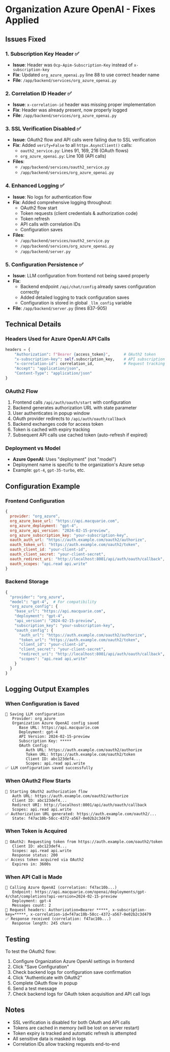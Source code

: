 # Organization Azure OpenAI - Fixes Applied

## Issues Fixed

### 1. **Subscription Key Header** ✅
- **Issue**: Header was `Ocp-Apim-Subscription-Key` instead of `x-subscription-key`
- **Fix**: Updated `org_azure_openai.py` line 88 to use correct header name
- **File**: `/app/backend/services/org_azure_openai.py`

### 2. **Correlation ID Header** ✅
- **Issue**: `x-correlation-id` header was missing proper implementation
- **Fix**: Header was already present, now properly logged
- **File**: `/app/backend/services/org_azure_openai.py`

### 3. **SSL Verification Disabled** ✅
- **Issue**: OAuth2 flow and API calls were failing due to SSL verification
- **Fix**: Added `verify=False` to all `httpx.AsyncClient()` calls:
  - `oauth2_service.py`: Lines 91, 169, 216 (OAuth flows)
  - `org_azure_openai.py`: Line 108 (API calls)
- **Files**: 
  - `/app/backend/services/oauth2_service.py`
  - `/app/backend/services/org_azure_openai.py`

### 4. **Enhanced Logging** ✅
- **Issue**: No logs for authentication flow
- **Fix**: Added comprehensive logging throughout:
  - OAuth2 flow start
  - Token requests (client credentials & authorization code)
  - Token refresh
  - API calls with correlation IDs
  - Configuration saves
- **Files**:
  - `/app/backend/services/oauth2_service.py`
  - `/app/backend/services/org_azure_openai.py`
  - `/app/backend/server.py`

### 5. **Configuration Persistence** ✅
- **Issue**: LLM configuration from frontend not being saved properly
- **Fix**: 
  - Backend endpoint `/api/chat/config` already saves configuration correctly
  - Added detailed logging to track configuration saves
  - Configuration is stored in global `_llm_config` variable
- **File**: `/app/backend/server.py` (lines 837-905)

## Technical Details

### Headers Used for Azure OpenAI API Calls
```python
headers = {
    "Authorization": f"Bearer {access_token}",      # OAuth2 token
    "x-subscription-key": self.subscription_key,    # API subscription key
    "x-correlation-id": correlation_id,             # Request tracking
    "Accept": "application/json",
    "Content-Type": "application/json"
}
```

### OAuth2 Flow
1. Frontend calls `/api/auth/oauth/start` with configuration
2. Backend generates authorization URL with state parameter
3. User authenticates in popup window
4. OAuth provider redirects to `/api/auth/oauth/callback`
5. Backend exchanges code for access token
6. Token is cached with expiry tracking
7. Subsequent API calls use cached token (auto-refresh if expired)

### Deployment vs Model
- **Azure OpenAI**: Uses "deployment" (not "model")
- Deployment name is specific to the organization's Azure setup
- Example: `gpt-4`, `gpt-35-turbo`, etc.

## Configuration Example

### Frontend Configuration
```javascript
{
  provider: "org_azure",
  org_azure_base_url: "https://api.macquarie.com",
  org_azure_deployment: "gpt-4",
  org_azure_api_version: "2024-02-15-preview",
  org_azure_subscription_key: "your-subscription-key",
  oauth_auth_url: "https://auth.example.com/oauth2/authorize",
  oauth_token_url: "https://auth.example.com/oauth2/token",
  oauth_client_id: "your-client-id",
  oauth_client_secret: "your-client-secret",
  oauth_redirect_uri: "http://localhost:8001/api/auth/oauth/callback",
  oauth_scopes: "api.read api.write"
}
```

### Backend Storage
```python
{
  "provider": "org_azure",
  "model": "gpt-4",  # For compatibility
  "org_azure_config": {
    "base_url": "https://api.macquarie.com",
    "deployment": "gpt-4",
    "api_version": "2024-02-15-preview",
    "subscription_key": "your-subscription-key",
    "oauth_config": {
      "auth_url": "https://auth.example.com/oauth2/authorize",
      "token_url": "https://auth.example.com/oauth2/token",
      "client_id": "your-client-id",
      "client_secret": "your-client-secret",
      "redirect_uri": "http://localhost:8001/api/auth/oauth/callback",
      "scopes": "api.read api.write"
    }
  }
}
```

## Logging Output Examples

### When Configuration is Saved
```
💾 Saving LLM configuration
   Provider: org_azure
   Organization Azure OpenAI config saved
      Base URL: https://api.macquarie.com
      Deployment: gpt-4
      API Version: 2024-02-15-preview
      Subscription Key: *****
      OAuth Config:
         Auth URL: https://auth.example.com/oauth2/authorize
         Token URL: https://auth.example.com/oauth2/token
         Client ID: abc123def4...
         Scopes: api.read api.write
✅ LLM configuration saved successfully
```

### When OAuth2 Flow Starts
```
🔐 Starting OAuth2 authorization flow
   Auth URL: https://auth.example.com/oauth2/authorize
   Client ID: abc123def4...
   Redirect URI: http://localhost:8001/api/auth/oauth/callback
   Scopes: api.read api.write
✅ Authorization URL generated: https://auth.example.com/oauth2/...
   State: f47ac10b-58cc-4372-a567-0e02b2c3d479
```

### When Token is Acquired
```
🔐 OAuth2: Requesting token from https://auth.example.com/oauth2/token
   Client ID: abc123def4...
   Scopes: api.read api.write
   Response status: 200
✅ Access token acquired via OAuth2
   Expires in: 3600s
```

### When API Call is Made
```
🔐 Calling Azure OpenAI (correlation: f47ac10b...)
   Endpoint: https://api.macquarie.com/openai/deployments/gpt-4/chat/completions?api-version=2024-02-15-preview
   Deployment: gpt-4
   Messages count: 2
🔑 Request headers: Authorization=Bearer *****, x-subscription-key=*****, x-correlation-id=f47ac10b-58cc-4372-a567-0e02b2c3d479
✅ Response received (correlation: f47ac10b...)
   Response length: 245 chars
```

## Testing

To test the OAuth2 flow:
1. Configure Organization Azure OpenAI settings in frontend
2. Click "Save Configuration"
3. Check backend logs for configuration save confirmation
4. Click "Authenticate with OAuth2"
5. Complete OAuth flow in popup
6. Send a test message
7. Check backend logs for OAuth token acquisition and API call logs

## Notes

- SSL verification is disabled for both OAuth and API calls
- Tokens are cached in memory (will be lost on server restart)
- Token expiry is tracked and automatic refresh is attempted
- All sensitive data is masked in logs
- Correlation IDs allow tracking requests end-to-end
